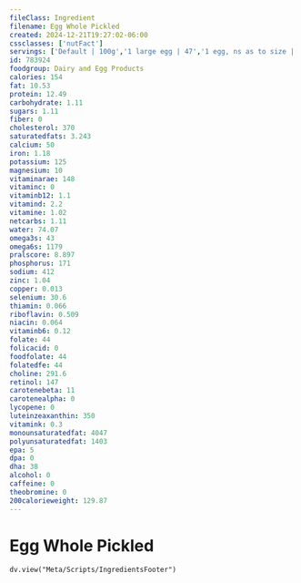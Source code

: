 ```yaml
---
fileClass: Ingredient
filename: Egg Whole Pickled
created: 2024-12-21T19:27:02-06:00
cssclasses: ['nutFact']
servings: ['Default | 100g','1 large egg | 47','1 egg, ns as to size | 47']
id: 783924
foodgroup: Dairy and Egg Products 
calories: 154
fat: 10.53
protein: 12.49
carbohydrate: 1.11
sugars: 1.11
fiber: 0
cholesterol: 370
saturatedfats: 3.243
calcium: 50
iron: 1.18
potassium: 125
magnesium: 10
vitaminarae: 148
vitaminc: 0
vitaminb12: 1.1
vitamind: 2.2
vitamine: 1.02
netcarbs: 1.11
water: 74.07
omega3s: 43
omega6s: 1179
pralscore: 8.897
phosphorus: 171
sodium: 412
zinc: 1.04
copper: 0.013
selenium: 30.6
thiamin: 0.066
riboflavin: 0.509
niacin: 0.064
vitaminb6: 0.12
folate: 44
folicacid: 0
foodfolate: 44
folatedfe: 44
choline: 291.6
retinol: 147
carotenebeta: 11
carotenealpha: 0
lycopene: 0
luteinzeaxanthin: 350
vitamink: 0.3
monounsaturatedfat: 4047
polyunsaturatedfat: 1403
epa: 5
dpa: 0
dha: 38
alcohol: 0
caffeine: 0
theobromine: 0
200calorieweight: 129.87
---
```


# Egg Whole Pickled

```dataviewjs
dv.view("Meta/Scripts/IngredientsFooter")
```